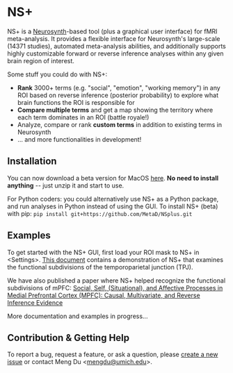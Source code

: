 # NS+
NS+ is a [Neurosynth](www.neurosynth.org)-based tool (plus a graphical user interface) for fMRI meta-analysis. It provides a flexible interface for Neurosynth's large-scale (14371 studies), automated meta-analysis abilities, and additionally supports highly customizable forward or reverse inference analyses within any given brain region of interest.

Some stuff you could do with NS+:
- **Rank** 3000+ terms (e.g. "social", "emotion", "working memory") in any ROI based on reverse inference (posterior probability) to explore what brain functions the ROI is responsible for
- **Compare multiple terms** and get a map showing the territory where each term dominates in an ROI (battle royale!)
- Analyze, compare or rank **custom terms** in addition to existing terms in Neurosynth
- ... and more functionalities in development!

## Installation
You can now download a beta version for MacOS [here](https://github.com/MetaD/NSplus/releases). **No need to install anything** -- just unzip it and start to use.

For Python coders: you could alternatively use NS+ as a Python package, and run analyses in Python instead of using the GUI. To install NS+ (beta) with pip: `pip install git+https://github.com/MetaD/NSplus.git`

## Examples
To get started with the NS+ GUI, first load your ROI mask to NS+ in \<Settings>. [This document](https://github.com/MetaD/NSplus/tree/master/docs/NS+_TPJdemo.pdf) contains a demonstration of NS+ that examines the functional subdivisions of the temporoparietal junction (TPJ).

We have also published a paper where NS+ helped recognize the functional subdivisions of mPFC: [Social, Self, (Situational), and Affective Processes in Medial Prefrontal Cortex (MPFC): Causal, Multivariate, and Reverse Inference Evidence](http://www.scn.ucla.edu/pdf/Lieberman(2019)NBR.pdf)

More documentation and examples in progress...

## Contribution & Getting Help
To report a bug, request a feature, or ask a question, please [create a new issue](https://github.com/MetaD/NSplus/issues/new) or contact Meng Du <<mengdu@umich.edu>>.
